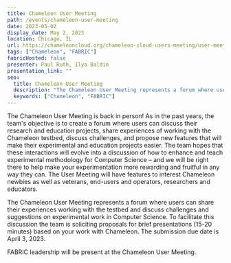 ```yaml
---
title: Chameleon User Meeting
path: /events/chameleon-user-meeting
date: 2023-05-02
display_date: May 2, 2023
location: Chicago, IL
url: https://chameleoncloud.org/chameleon-cloud-users-meeting/user-meeting-2023/?tk5VAFwlx9IKSoczFi3XlNv4xbGeNn8pzAlCu9555gi2238lu36PAj8jQgtch3U
tags: ["Chameleon", "FABRIC"]
fabricHosted: false
presenter: Paul Ruth, Ilya Baldin
presentation_link: ""
seo:
  title: Chameleon User Meeting
  description: "The Chameleon User Meeting represents a forum where users can share their experiences working with the testbed and discuss challenges and suggestions on experimental work in Computer Science."
  keywords: ["Chameleon", "FABRIC"]
---
```


The Chameleon User Meeting is back in person! As in the past years, the team's objective is to create a forum where users can discuss their research and education projects, share experiences of working with the Chameleon testbed, discuss challenges, and propose new features that will make their experimental and education projects easier. The team hopes that these interactions will evolve into a discussion of how to enhance and teach experimental methodology for Computer Science – and we will be right there to help make your experimentation more rewarding and fruitful in any way they can. The User Meeting will have features to interest Chameleon newbies as well as veterans, end-users and operators, researchers and educators.

The Chameleon User Meeting represents a forum where users can share their experiences working with the testbed and discuss challenges and suggestions on experimental work in Computer Science. To facilitate this discussion the team is soliciting proposals for brief presentations (15-20 minutes) based on your work with Chameleon. The submission due date is April 3, 2023.

FABRIC leadership will be present at the Chameleon User Meeting.
